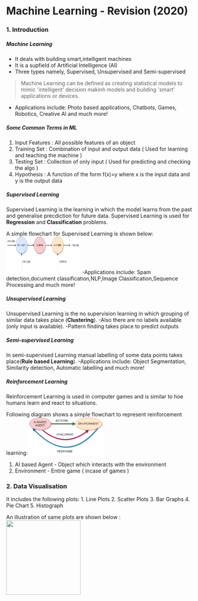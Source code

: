 # Machine Learning - Revision (2020)
### 1. Introduction
##### Machine Learning
- It deals with building smart,intelligent machines
- It is a supfield of Artificial Intelligence (AI)
- Three types namely, Supervised, Unsupervised and Semi-supervised
 >Machine Learning can be defined as creating statistical models to mimic 'intelligent' decision makinh models and building 'smart' applications or devices.
- Applications include: Photo based applications, Chatbots, Games, Robotics, Creative AI and much more!
##### Some Common Terms in ML
1. Input Features : All possible features of an object
2. Training Set : Combination of input and output data ( Used for learning and teaching the machine )
3. Testing Set : Collection of only input ( Used for predicting and checking the algo )
4. Hypothesis : A function of the form f(x)=y where x is the input data and y is the output data

##### Supervised Learning
Supervised Learning is the learning in which the model learns from the past and generalise precdiction for future data. 
Supervised Learning is used for **Regression** and **Classification** problems. 

A simple flowchart for Supervised Learning is shown below:
<img src="Images/supervised.png" width="200" height="100">
-Applications include: Spam detection,document classification,NLP,Image Classification,Sequence Processing and much more!

##### Unsupervised Learning
Unsupervised Learning is the no supervision learning in which grouping of similar data takes place (**Clustering**). 
-Also there are no labels available (only input is available). 
-Pattern finding takes place to predict outputs

##### Semi-supervised Learning
In semi-supervised Learning manual labelling of some data points takes place(**Rule based Learning**). 
-Applications include: Object Segmentation, Similarity detection, Automatic labelling and much more!

##### Reinforcement Learning
Reinforcement Learning is used in computer games and is similar to hoe humans learn and react to situations.

Following diagram shows a simple flowchart to represent reinforcement learning: 
<img src="Images/reinforcement.png" width="200" height="100">
1. AI based Agent - Object which interacts with the environment 
2. Environment - Entire game ( incase of games )

### 2. Data Visualisation 
It includes the following plots:
        1. Line Plots
        2. Scatter Plots
        3. Bar Graphs
        4. Pie Chart
        5. Histograph

An illustration of same plots are shown below :
<img src="./Images/data/data_visualise.png" width="200" height="200">